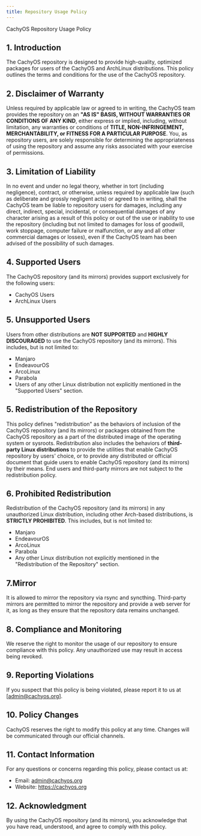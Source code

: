 ```yaml
---
title: Repository Usage Policy
---
```


CachyOS Repository Usage Policy

## 1. Introduction

The CachyOS repository is designed to provide high-quality, optimized packages for users of the CachyOS and ArchLinux distributions. This policy outlines the terms and conditions for the use of the CachyOS repository. 

## 2. Disclaimer of Warranty

Unless required by applicable law or agreed to in writing, the CachyOS team provides the repository on an **"AS IS" BASIS, WITHOUT WARRANTIES OR CONDITIONS OF ANY KIND**, either express or implied, including, without limitation, 
any warranties or conditions of **TITLE, NON-INFRINGEMENT, MERCHANTABILITY, or FITNESS FOR A PARTICULAR PURPOSE**. You, as repository users, are solely responsible for determining the appropriateness of using the repository and assume
any risks associated with your exercise of permissions.

## 3. Limitation of Liability

In no event and under no legal theory, whether in tort (including negligence), contract, or otherwise, unless required by applicable law (such as deliberate and grossly negligent acts) or agreed to in writing, shall the CachyOS team 
be liable to repository users for damages, including any direct, indirect, special, incidental, or consequential damages of any character arising as a result of this policy or out of the use or inability to use the repository 
(including but not limited to damages for loss of goodwill, work stoppage, computer failure or malfunction, or any and all other commercial damages or losses), even if the CachyOS team has been advised of the possibility of such damages.

## 4. Supported Users

The CachyOS repository (and its mirrors) provides support exclusively for the following users:

- CachyOS Users
- ArchLinux Users

## 5. Unsupported Users

Users from other distributions are **NOT SUPPORTED** and **HIGHLY DISCOURAGED** to use the CachyOS repository (and its mirrors). This includes, but is not limited to:

- Manjaro
- EndeavourOS
- ArcoLinux
- Parabola
- Users of any other Linux distribution not explicitly mentioned in the "Supported Users" section.

## 5. Redistribution of the Repository

This policy defines "redistribution" as the behaviors of inclusion of the CachyOS repository (and its mirrors) or packages obtained from the CachyOS repository as a part of the distributed image of the operating system or sysroots. 
Redistribution also includes the behaviors of **third-party Linux distributions** to provide the utilities that enable CachyOS repository by users' choice, or to provide any distributed or official document that guide users to enable CachyOS 
repository (and its mirrors) by their means. End users and third-party mirrors are not subject to the redistribution policy.

## 6. Prohibited Redistribution
Redistribution of the CachyOS repository (and its mirrors) in any unauthorized Linux distribution, including other Arch-based distributions, is **STRICTLY PROHIBITED**. This includes, but is not limited to:

- Manjaro
- EndeavourOS
- ArcoLinux
- Parabola
- Any other Linux distribution not explicitly mentioned in the "Redistribution of the Repository" section.

## 7.Mirror
It is allowed to mirror the repository via rsync and syncthing. Third-party mirrors are permitted to mirror the repository and provide a web server for it, as long as they ensure that the repository data remains unchanged.

## 8. Compliance and Monitoring

We reserve the right to monitor the usage of our repository to ensure compliance with this policy. Any unauthorized use may result in access being revoked.

## 9. Reporting Violations

If you suspect that this policy is being violated, please report it to us at [admin@cachyos.org].

## 10. Policy Changes

CachyOS reserves the right to modify this policy at any time. Changes will be communicated through our official channels.

## 11. Contact Information

For any questions or concerns regarding this policy, please contact us at:

- Email: admin@cachyos.org
- Website: https://cachyos.org

## 12. Acknowledgment

By using the CachyOS repository (and its mirrors), you acknowledge that you have read, understood, and agree to comply with this policy.
